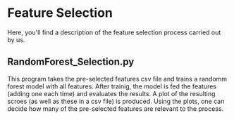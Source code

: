 # Feature Selection

Here, you'll find a description of the feature selection process carried out by us.

## RandomForest_Selection.py


This program takes the pre-selected features csv file and trains a randomm forest model with all features. After trainig, the model is fed the features (adding one each time) and evaluates the results. A plot of the resulting scroes (as well as these in a csv file) is produced. Using the plots, one can decide how many of the pre-selected features are relevant to the process.
